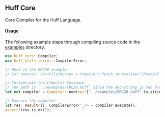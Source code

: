 ## Huff Core

Core Compiler for the Huff Language.

#### Usage

The following example steps through compiling source code in the [examples](./examples/) directory.

```rust
use huff_core::Compiler;
use huff_utils::error::CompilerError;

// Read in the ERC20 example
// let sources: Vec<FileSource> = Compiler::fetch_sources(vec![PathBuf::from("./examples/ERC20.huff")]);

// Instantiate the Compiler Instance
// The path is `../examples/ERC20.huff` since the doc-string is run from inside the `src/` directory
let mut compiler = Compiler::new(vec!["../examples/ERC20.huff".to_string()], None);

// Execute the compiler
let res: Result<(), CompilerError<'_>> = compiler.execute();
assert!(res.is_ok());
```
